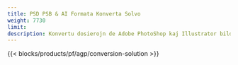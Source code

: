 ```yaml
---
title: PSD PSB & AI Formata Konverta Solvo
weight: 7730
limit: 
description: Konvertu dosierojn de Adobe PhotoShop kaj Illustrator bildojn kaj aliajn formatojn
---
```


{{< blocks/products/pf/agp/conversion-solution >}} 
